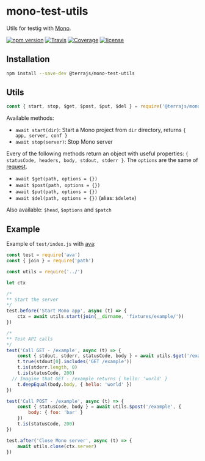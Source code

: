 # mono-test-utils

Utils for testig with [Mono](https://github.com/terrajs/mono).

[![npm version](https://img.shields.io/npm/v/@terrajs/mono-test-utils.svg)](https://www.npmjs.com/package/@terrajs/mono-test-utils)
[![Travis](https://img.shields.io/travis/terrajs/mono-test-utils/master.svg)](https://travis-ci.org/terrajs/mono-test-utils)
[![Coverage](https://img.shields.io/codecov/c/github/terrajs/mono-test-utils/master.svg)](https://codecov.io/gh/terrajs/mono-test-utils)
[![license](https://img.shields.io/github/license/org-x/mono-module-x.svg)](https://github.com/terrajs/mono-test-utils/blob/master/LICENSE)

## Installation

```bash
npm install --save-dev @terrajs/mono-test-utils
```

## Utils

```js
const { start, stop, $get, $post, $put, $del } = require('@terrajs/mono-test-utils')
```

Available methods:

- `await start(dir)`: Start a Mono project from `dir` directory, returns `{ app, server, conf }`
- `await stop(server)`: Stop Mono server

Every of the following methods return an object with useful properties: `{ statusCode, headers, body, stdout, stderr }`.
The `options` are the same of [request](https://github.com/request/request).

- `await $get(path, options = {})`
- `await $post(path, options = {})`
- `await $put(path, options = {})`
- `await $del(path, options = {})` (alias: `$delete`)

Also available: `$head`, `$options` and `$patch`

## Example

Example of `test/index.js` with [ava](https://github.com/avajs/ava):

```js
const test = require('ava')
const { join } = require('path')

const utils = require('../')

let ctx

/*
** Start the server
*/
test.before('Start Mono app', async (t) => {
	ctx = await utils.start(join(__dirname, 'fixtures/example/'))
})

/*
** Test API calls
*/
test('Call GET - /example', async (t) => {
	const { stdout, stderr, statusCode, body } = await utils.$get('/example')
	t.true(stdout[0].includes('GET /example'))
	t.is(stderr.length, 0)
	t.is(statusCode, 200)
  // Imagine that GET - /example returns { hello: 'world' }
	t.deepEqual(body.body, { hello: 'world' })
})

test('Call POST - /example', async (t) => {
	const { statusCode, body } = await utils.$post('/example', {
		body: { foo: 'bar' }
	})
	t.is(statusCode, 200)
})

test.after('Close Mono server', async (t) => {
	await utils.close(ctx.server)
})
```
